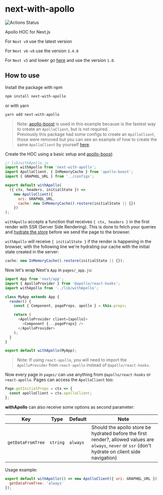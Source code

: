 # next-with-apollo

![Actions Status](https://github.com/lfades/next-with-apollo/workflows/Node%20CI/badge.svg)

Apollo HOC for Next.js

For `Next v9` use the latest version

For `Next v6-v8` use the version `3.4.0`

For `Next v5` and lower go [here](./README_v1.md) and use the version `1.0`.

## How to use

Install the package with npm

```sh
npm install next-with-apollo
```

or with yarn

```sh
yarn add next-with-apollo
```

> Note: [apollo-boost](https://github.com/apollographql/apollo-client/tree/master/packages/apollo-boost) is used in this example because is the fastest way to create an `ApolloClient`, but is not required. </br>
> Previously this package had some configs to create an `ApolloClient`, those were removed but you can see an example of how to create the same `ApolloClient` by yourself [here](https://github.com/lfades/next-with-apollo/issues/13#issuecomment-390289449).

Create the HOC using a basic setup and [apollo-boost](https://github.com/apollographql/apollo-client/tree/master/packages/apollo-boost):

```js
// lib/withApollo.js
import withApollo from 'next-with-apollo';
import ApolloClient, { InMemoryCache } from 'apollo-boost';
import { GRAPHQL_URL } from '../configs';

export default withApollo(
  ({ ctx, headers, initialState }) =>
    new ApolloClient({
      uri: GRAPHQL_URL,
      cache: new InMemoryCache().restore(initialState || {})
    })
);
```

`withApollo` accepts a function that receives `{ ctx, headers }` in the first render with SSR (Server Side Rendering). This is done to fetch your queries and [hydrate the store](https://dev-blog.apollodata.com/how-server-side-rendering-works-with-react-apollo-20f31b0c7348)
before we send the page to the browser.

`withApollo` will receive `{ initialState }` if the render is happening in the browser, with the following line we're hydrating our cache with the initial state created in the server:

```js
cache: new InMemoryCache().restore(initialState || {});
```

Now let's wrap Next's `App` in `pages/_app.js`:

```js
import App from 'next/app';
import { ApolloProvider } from '@apollo/react-hooks';
import withApollo from '../lib/withApollo';

class MyApp extends App {
  render() {
    const { Component, pageProps, apollo } = this.props;

    return (
      <ApolloProvider client={apollo}>
        <Component {...pageProps} />
      </ApolloProvider>
    );
  }
}

export default withApollo(MyApp);
```

> Note: If using `react-apollo`, you will need to import the `ApolloProvider` from `react-apollo` instead of `@apollo/react-hooks`.

Now every page in `pages/` can use anything from `@apollo/react-hooks` or `react-apollo`. Pages can access the `ApolloClient` too:

```js
Page.getInitialProps = ctx => {
  const apolloClient = ctx.apolloClient;
};
```

**withApollo** can also receive some options as second parameter:

| Key               | Type     | Default  | Note                                                                                                                                                  |
| ----------------- | -------- | -------- | ----------------------------------------------------------------------------------------------------------------------------------------------------- |
| `getDataFromTree` | `string` | `always` | Should the apollo store be hydrated before the first render?, allowed values are `always`, `never` or `ssr` (don't hydrate on client side navigation) |

Usage example:

```js
export default withApollo(() => new ApolloClient({ uri: GRAPHQL_URL }), {
  getDataFromTree: 'always'
});
```
